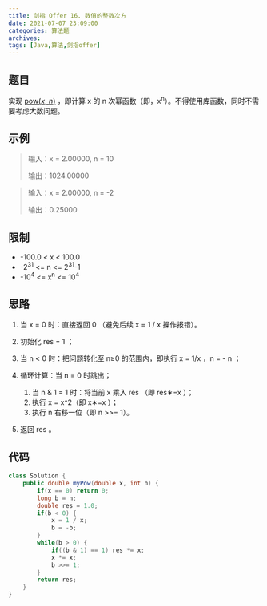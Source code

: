 ```yaml
---
title: 剑指 Offer 16. 数值的整数次方
date: 2021-07-07 23:09:00
categories: 算法题
archives:
tags: [Java,算法,剑指offer]
---
```


## 题目

实现 [pow(*x*, *n*)](https://www.cplusplus.com/reference/valarray/pow/) ，即计算 x 的 n 次幂函数（即，x<sup>n</sup>）。不得使用库函数，同时不需要考虑大数问题。

## 示例

> 输入：x = 2.00000, n = 10
>
> 输出：1024.00000

<!--more-->

> 输入：x = 2.00000, n = -2
>
> 输出：0.25000

## 限制

- -100.0 < x < 100.0
- -2<sup>31</sup> <= n <= 2<sup>31</sup>-1
- -10<sup>4</sup> <= x<sup>n</sup> <= 10<sup>4</sup>

## 思路 

1. 当 x = 0 时：直接返回 0 （避免后续 x = 1 / x 操作报错）。
2. 初始化 res = 1 ；
3. 当 n < 0 时：把问题转化至 n≥0 的范围内，即执行 x = 1/x ，n = - n ；
4. 循环计算：当 n = 0 时跳出；
   1. 当 n \& 1 = 1 时：将当前 x 乘入 res （即 res∗=x ）；
   2. 执行 x = x^2（即 x∗=x ）；
   3. 执行 n 右移一位（即 n >>= 1）。

5. 返回 res 。

## 代码

```java
class Solution {
    public double myPow(double x, int n) {
        if(x == 0) return 0;
        long b = n;
        double res = 1.0;
        if(b < 0) {
            x = 1 / x;
            b = -b;
        }
        while(b > 0) {
            if((b & 1) == 1) res *= x;
            x *= x;
            b >>= 1;
        }
        return res;
    }
}
```



